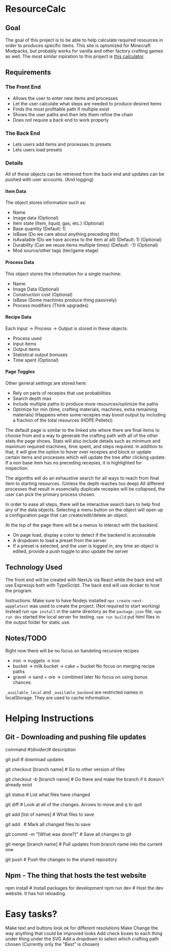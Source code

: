# ResourceCalc

## Goal
The goal of this project is to be able to help calculate required resources in order to produces specific items. This site is optomized for Minecraft Modpacks, but probably works for vanilla and other factory crafting games as well.
The most similar inpiration to this project is [this calculator](https://resourcecalculator.com/minecraft/#netheriteaxe=1&netheritehoe=1).

## Requirements

### The Front End
- Allows the user to enter new items and processes
- Let the user calculate what steps are needed to produce desired items
- Finds the most profitable path if multiple exist
- Shows the user paths and then lets them refine the chain
- Does not require a back end to work properly

### The Back End
- Lets users add items and processes to presets
- Lets users load presets


### Details
All of these objects can be retrieved from the back end and updates can be pushed with user accounts. (And logging)

#### Item Data
The object stores information such as:
- Name
- Image data (Optional)
- Item state (Item, liquid, gas, etc.) (Optional)
- Base quantity (Default: 1)
- IsBase (Do we care about anything preceding this)
- IsAvailable (Do we have access to the item at all) (Default: 1) (Optional)
- Durability (Can we reuse items multiple times) (Default: -1) (Optional)
- Mod source/other tags (tier/game stage)

#### Process Data
This object stores the information for a single machine:
- Name
- Image Data (Optional)
- Construction cost (Optional)
- IsBase (Some machines produce thing passively)
- Process modifiers (Think upgrades)

#### Recipe Data
Each Input -> Process -> Output is stored in these objects:
- Process used
- Input items
- Output items
- Statistical output bonuses
- Time spent (Optional)

#### Page Toggles
Other general settings are stored here:
- Rely on parts of recepies that use probabilities
- Search depth max
- Include multiple paths to produce more resources/optimize the paths
- Optimize for min (time, crafting materials, machines, extra remaining materials) 
(Happens when some recepies may boost output by including a fraction of the total resources (HDPE Pellets))

The default page is similar to the linked site where there are final items to choose from and a way to generate the crafting path with all of the other stats the page shows. Stats will also include details such as minimum and maximum required machines, time spent, and steps required. In addition to that, it will give the option to hover over recepies and block or update certain items and processes which will update the tree after clicking update. If a non base item has no preceding recepies, it is highlighted for inspection. 

The algoriths will do an exhaustive search for all ways to reach from final item to starting resources. (Unless the depth reaches too deep) All different processes that result in essencially duplicate recepies will be collapsed, the user can pick the primary process chosen. 

In order to ease all steps, there will be interactive search bars to help find any of the data objects. Selecting a menu button on the object will open up a configuration page that can create/edit/delete an object.

At the top of the page there will be a menus to interact with the backend.
- On page load, display a color to detect if the backend is accessable
- A dropdown to load a preset from the server
- If a preset is selected, and the user is logged in, any time an object is edited, provide a push toggle to also update the server


## Technology Used
The front end will be created with NextJs via React while the back end will use Expressjs both with TypeScript. The back end will use docker to host the program.

Instructions:
Make sure to have Nodejs installed
`npx create-next-app@latest`  was used to create the project. (Not required to start working)
Instead run `npm install` in the same directory as the `package.json` file.
`npm run dev` started the local server for testing.
`npm run build` put html files in the output folder for static use.



## Notes/TODO
Right now there will be no focus on handeling recursive recipes
- iron -> nuggets -> iron
- bucket -> milk bucket -> cake + bucket
No focus on merging recipe paths
- gravel -> sand + ore -> combined later
No focus on using bonus chances

`_available_local` and `_available_backend` are restricted names in localStorage. They are used to cache information.


# Helping Instructions
## Git - Downloading and pushing file updates
command #(divider)# description

git pull                        # download updates

git checkout [branch name]      # Go to other version of files

git checkout -b [branch name]   # Go there and make the branch if it doesn't already exist

git status                      # List what files have changed

git diff                        # Look at all of the changes. Arrows to move and q to quit

git add [list of names]         # What files to save

git add .                       # Mark all changed files to save

git commit -m "[What was done?]" # Save all changes to git

git merge [branch name]         # Pull updates from branch name into the current one

git push                        # Push the changes to the shared repository

## Npm - The thing that hosts the test website
npm install # Install packages for development
npm run dev # Host the dev website. It has hot reloading.


# Easy tasks?
Make text and buttons look ok for different resolutions
Make Change the way anything that could be improved looks
Add check boxes to each thing under thing under the SVG
Add a dropdown to select which crafting path chosen (Currently only the "Best" is chosen)
